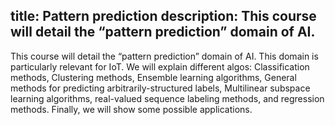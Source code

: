 title: Pattern prediction
description: This course will detail the “pattern prediction” domain of AI.
---

This course will detail the “pattern prediction” domain of AI. This domain is particularly relevant for IoT. We will explain different algos:  Classification methods, Clustering methods, Ensemble learning algorithms, General methods for predicting arbitrarily-structured labels, Multilinear subspace learning algorithms, real-valued sequence labeling methods, and regression methods. Finally, we will show some possible applications.


